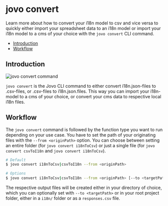 # jovo convert

Learn more about how to convert your i18n model to csv and vice versa to quickly either import your spreadsheet data to an i18n model or import your i18n model to a cms of your choice with the `jovo convert` CLI command.

* [Introduction](#introduction)
* [Workflow](#workflow)

## Introduction

![jovo convert command](../img/jovo-deploy.png "jovo convert command")


`jovo convert` is the Jovo CLI command to either convert i18n.json-files to .csv-files, or .csv-files to i18n.json.files. This way you can import your i18n-model to a cms of your choice, or convert your cms data to respective local i18n files.

## Workflow

The `jovo convert` command is followed by the function type you want to run depending on your use case. You have to set the path of your originating files with the `--from <originPath>` option. You can choose between setting an entire folder (for `jovo convert i18nToCsv`) or just a single file (for `jovo convert csvToI18n` and `jovo convert i18nToCsv`).

```sh
# Default
$ jovo convert i18nToCsv|csvToI18n --from <originPath>

# Options
$ jovo convert i18nToCsv|csvToI18n --from <originPath> [--to <targetPath>] 
```

The respective output files will be created either in your directory of choice, which you can optionally set with `--to <targetPath>` or in your root project folder, either in a `i18n/` folder or as a `responses.csv` file.

<!--[metadata]: {"description": "Learn more about how to convert your i18n model to csv and vice versa to quickly either import your spreadsheet data to an i18n model or import your i18n model to a cms of your choice with the `jovo convert` CLI command.",
                "route": "cli/convert"}-->

